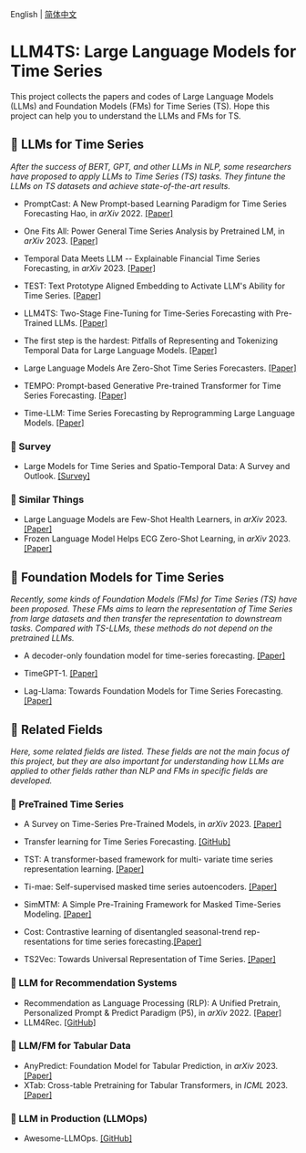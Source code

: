English | [简体中文](README_zh.md)

# LLM4TS: Large Language Models for Time Series

This project collects the papers and codes of Large Language Models (LLMs) and Foundation Models (FMs) for Time Series (TS). Hope this project can help you to understand the LLMs and FMs for TS.

## 🦙 LLMs for Time Series

*After the success of BERT, GPT, and other LLMs in NLP, some researchers have proposed to apply LLMs to Time Series (TS) tasks. They fintune the LLMs on TS datasets and achieve state-of-the-art results.*

* PromptCast: A New Prompt-based Learning Paradigm for Time Series Forecasting Hao, in *arXiv* 2022. [\[Paper\]](https://arxiv.org/abs/2210.08964)
* One Fits All: Power General Time Series Analysis by Pretrained LM, in *arXiv* 2023. [\[Paper\]](https://arxiv.org/abs/2302.11939)
* Temporal Data Meets LLM -- Explainable Financial Time Series Forecasting, in *arXiv* 2023. [\[Paper\]](https://arxiv.org/abs/2306.11025)
* TEST: Text Prototype Aligned Embedding to Activate LLM's Ability for Time Series. [\[Paper\]](https://arxiv.org/abs/2308.08241)
* LLM4TS: Two-Stage Fine-Tuning for Time-Series Forecasting with Pre-Trained LLMs. [\[Paper\]](https://arxiv.org/abs/2308.08469)

* The first step is the hardest: Pitfalls of Representing and Tokenizing Temporal Data for Large Language Models. [\[Paper\]](https://arxiv.org/abs/2309.06236)

* Large Language Models Are Zero-Shot Time Series Forecasters. [\[Paper\]](https://arxiv.org/abs/2310.07820)

* TEMPO: Prompt-based Generative Pre-trained Transformer for Time Series Forecasting. [\[Paper\]](https://arxiv.org/abs/2310.04948)

* Time-LLM: Time Series Forecasting by Reprogramming Large Language Models. [\[Paper\]](https://arxiv.org/abs/2310.01728)

### 📍 Survey

* Large Models for Time Series and Spatio-Temporal Data: A Survey and Outlook. [\[Survey\]](https://arxiv.org/abs/2310.10196)

### 📍 Similar Things
* Large Language Models are Few-Shot Health Learners, in *arXiv* 2023. [\[Paper\]](https://arxiv.org/abs/2305.15525)
* Frozen Language Model Helps ECG Zero-Shot Learning, in *arXiv* 2023.[\[Paper\]](https://arxiv.org/abs/2303.12311)

## 🧱 Foundation Models for Time Series

*Recently, some kinds of Foundation Models (FMs) for Time Series (TS) have been proposed. These FMs aims to learn the representation of Time Series from large datasets and then transfer the representation to downstream tasks. Compared with TS-LLMs, these methods do not depend on the pretrained LLMs.*

* A decoder-only foundation model for time-series forecasting. [\[Paper\]](https://arxiv.org/abs/2310.10688)

* TimeGPT-1. [\[Paper\]](https://arxiv.org/abs/2310.03589?ref=emergentmind)

* Lag-Llama: Towards Foundation Models for Time Series Forecasting. [\[Paper\]](https://arxiv.org/abs/2310.08278)

## 🔗 Related Fields
*Here, some related fields are listed. These fields are not the main focus of this project, but they are also important for understanding how LLMs are applied to other fields rather than NLP and FMs in specific fields are developed.*

### 📍 PreTrained Time Series
* A Survey on Time-Series Pre-Trained Models, in *arXiv* 2023. [\[Paper\]](https://arxiv.org/abs/2305.10716)
* Transfer learning for Time Series Forecasting. [\[GitHub\]](https://github.com/Nixtla/transfer-learning-time-series)
* TST: A transformer-based framework for multi- variate time series representation learning. [\[Paper\]](https://arxiv.org/abs/2010.02803)
* Ti-mae: Self-supervised masked time series autoencoders. [\[Paper\]](https://arxiv.org/abs/2301.08871)
* SimMTM: A Simple Pre-Training Framework for Masked Time-Series Modeling. [\[Paper\]](https://arxiv.org/pdf/2302.00861.pdf)

* Cost: Contrastive learning of disentangled seasonal-trend rep- resentations for time series forecasting.[\[Paper\]](https://arxiv.org/abs/2202.01575)

* TS2Vec: Towards Universal Representation of Time Series. [\[Paper\]](https://arxiv.org/abs/2106.10466)

### 📍 LLM for Recommendation Systems
* Recommendation as Language Processing (RLP): A Unified Pretrain, Personalized Prompt & Predict Paradigm (P5), in *arXiv* 2022. [\[Paper\]](https://arxiv.org/abs/2203.13366)
* LLM4Rec. [\[GitHub\]](https://github.com/WLiK/LLM4Rec)


### 📍 LLM/FM for Tabular Data
* AnyPredict: Foundation Model for Tabular Prediction, in *arXiv* 2023. [\[Paper\]](https://arxiv.org/abs/2305.12081)
* XTab: Cross-table Pretraining for Tabular Transformers, in *ICML* 2023. [\[Paper\]](https://arxiv.org/abs/2305.06090)

### 📍 LLM in Production (LLMOps)
* Awesome-LLMOps. [\[GitHub\]](https://github.com/tensorchord/Awesome-LLMOps)
